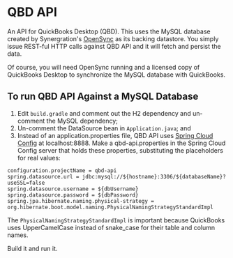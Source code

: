 # QBD API

An API for QuickBooks Desktop (QBD). This uses the MySQL database created by Synergration's [OpenSync](http://synergration.com/software/opensync/) as its backing datastore. You simply issue REST-ful HTTP calls against QBD API and it will fetch and persist the data.

Of course, you will need OpenSync running and a licensed copy of QuickBooks Desktop to synchronize the MySQL database with QuickBooks.

## To run QBD API Against a MySQL Database

1. Edit `build.gradle` and comment out the H2 dependency and un-comment the MySQL dependency;
2. Un-comment the DataSource bean in `Application.java`; and 
3. Instead of an application.properties file, QBD API uses [Spring Cloud Config](https://cloud.spring.io/spring-cloud-config/) at localhost:8888. Make a qbd-api.properties in the Spring Cloud Config server that holds these properties, substituting the placeholders for real values:

```
configuration.projectName = qbd-api
spring.datasource.url = jdbc:mysql://${hostname}:3306/${databaseName}?useSSL=false
spring.datasource.username = ${dbUsername}
spring.datasource.password = ${dbPassword}
spring.jpa.hibernate.naming.physical-strategy = org.hibernate.boot.model.naming.PhysicalNamingStrategyStandardImpl
```

The `PhysicalNamingStrategyStandardImpl` is important because QuickBooks uses UpperCamelCase instead of snake_case for their table and column names.

Build it and run it.
